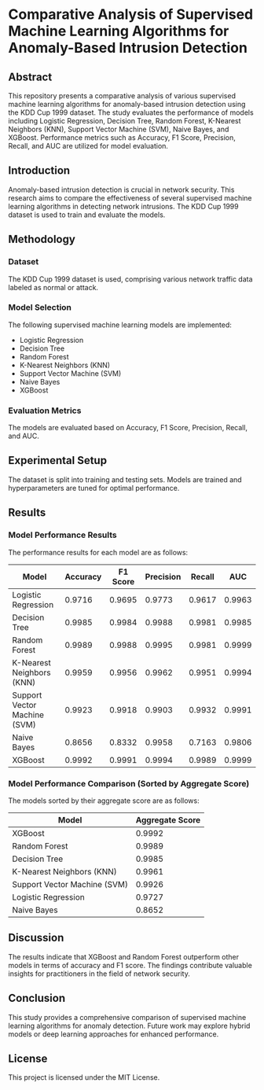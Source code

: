 # Comparative Analysis of Supervised Machine Learning Algorithms for Anomaly-Based Intrusion Detection

## Abstract
This repository presents a comparative analysis of various supervised machine learning algorithms for anomaly-based intrusion detection using the KDD Cup 1999 dataset. The study evaluates the performance of models including Logistic Regression, Decision Tree, Random Forest, K-Nearest Neighbors (KNN), Support Vector Machine (SVM), Naive Bayes, and XGBoost. Performance metrics such as Accuracy, F1 Score, Precision, Recall, and AUC are utilized for model evaluation.


## Introduction
Anomaly-based intrusion detection is crucial in network security. This research aims to compare the effectiveness of several supervised machine learning algorithms in detecting network intrusions. The KDD Cup 1999 dataset is used to train and evaluate the models.


## Methodology
### Dataset
The KDD Cup 1999 dataset is used, comprising various network traffic data labeled as normal or attack.

### Model Selection
The following supervised machine learning models are implemented:
- Logistic Regression
- Decision Tree
- Random Forest
- K-Nearest Neighbors (KNN)
- Support Vector Machine (SVM)
- Naive Bayes
- XGBoost

### Evaluation Metrics
The models are evaluated based on Accuracy, F1 Score, Precision, Recall, and AUC.

## Experimental Setup
The dataset is split into training and testing sets. Models are trained and hyperparameters are tuned for optimal performance.

## Results
### Model Performance Results
The performance results for each model are as follows:

| Model                        | Accuracy | F1 Score | Precision | Recall  | AUC      |
|------------------------------|----------|----------|-----------|---------|----------|
| Logistic Regression           | 0.9716   | 0.9695   | 0.9773    | 0.9617  | 0.9963   |
| Decision Tree                 | 0.9985   | 0.9984   | 0.9988    | 0.9981  | 0.9985   |
| Random Forest                 | 0.9989   | 0.9988   | 0.9995    | 0.9981  | 0.9999   |
| K-Nearest Neighbors (KNN)    | 0.9959   | 0.9956   | 0.9962    | 0.9951  | 0.9994   |
| Support Vector Machine (SVM)  | 0.9923   | 0.9918   | 0.9903    | 0.9932  | 0.9991   |
| Naive Bayes                  | 0.8656   | 0.8332   | 0.9958    | 0.7163  | 0.9806   |
| XGBoost                      | 0.9992   | 0.9991   | 0.9994    | 0.9989  | 0.9999   |

### Model Performance Comparison (Sorted by Aggregate Score)
The models sorted by their aggregate score are as follows:

| Model                        | Aggregate Score |
|------------------------------|------------------|
| XGBoost                      | 0.9992           |
| Random Forest                | 0.9989           |
| Decision Tree                | 0.9985           |
| K-Nearest Neighbors (KNN)    | 0.9961           |
| Support Vector Machine (SVM) | 0.9926           |
| Logistic Regression           | 0.9727           |
| Naive Bayes                  | 0.8652           |


## Discussion
The results indicate that XGBoost and Random Forest outperform other models in terms of accuracy and F1 score. The findings contribute valuable insights for practitioners in the field of network security.

## Conclusion
This study provides a comprehensive comparison of supervised machine learning algorithms for anomaly detection. Future work may explore hybrid models or deep learning approaches for enhanced performance.



## License
This project is licensed under the MIT License.

